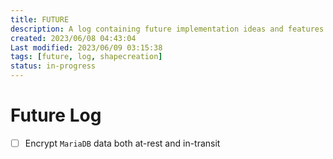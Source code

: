 ```yaml
---
title: FUTURE
description: A log containing future implementation ideas and features. List is ordered by priority.
created: 2023/06/08 04:43:04
Last modified: 2023/06/09 03:15:38
tags: [future, log, shapecreation]
status: in-progress
---
```


# Future Log

- [ ] Encrypt `MariaDB` data both at-rest and in-transit